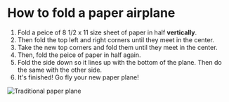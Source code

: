 # How to fold a paper airplane

1. Fold a peice of 8 1/2 x 11 size sheet of paper in half **vertically**.
2. Then fold the top left and right corners until they meet in the center.
3. Take the new top corners and fold them until they meet in the center.
4. Then, fold the peice of paper in half again.
5. Fold the side down so it lines up with the bottom of the plane. Then do the same with the other side.
6. It's finished! Go fly your new paper plane!

![Traditional paper plane](https://upload.wikimedia.org/wikipedia/commons/c/c4/Paper_Airplane.png)
